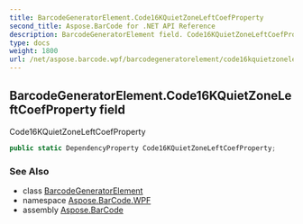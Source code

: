 ```yaml
---
title: BarcodeGeneratorElement.Code16KQuietZoneLeftCoefProperty
second_title: Aspose.BarCode for .NET API Reference
description: BarcodeGeneratorElement field. Code16KQuietZoneLeftCoefProperty
type: docs
weight: 1800
url: /net/aspose.barcode.wpf/barcodegeneratorelement/code16kquietzoneleftcoefproperty/
---
```

## BarcodeGeneratorElement.Code16KQuietZoneLeftCoefProperty field

Code16KQuietZoneLeftCoefProperty

```csharp
public static DependencyProperty Code16KQuietZoneLeftCoefProperty;
```

### See Also

* class [BarcodeGeneratorElement](../)
* namespace [Aspose.BarCode.WPF](../../barcodegeneratorelement/)
* assembly [Aspose.BarCode](../../../)



